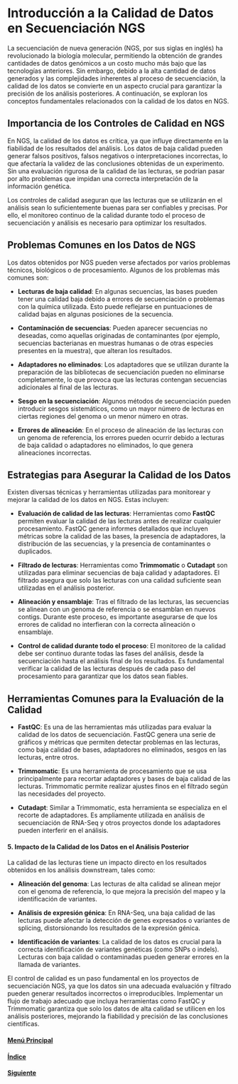 # **Introducción a la Calidad de Datos en Secuenciación NGS**

La secuenciación de nueva generación (NGS, por sus siglas en inglés) ha revolucionado la biología molecular, permitiendo la obtención de grandes cantidades de datos genómicos a un costo mucho más bajo que las tecnologías anteriores. Sin embargo, debido a la alta cantidad de datos generados y las complejidades inherentes al proceso de secuenciación, la calidad de los datos se convierte en un aspecto crucial para garantizar la precisión de los análisis posteriores. A continuación, se exploran los conceptos fundamentales relacionados con la calidad de los datos en NGS.

## **Importancia de los Controles de Calidad en NGS**

En NGS, la calidad de los datos es crítica, ya que influye directamente en la fiabilidad de los resultados del análisis. Los datos de baja calidad pueden generar falsos positivos, falsos negativos o interpretaciones incorrectas, lo que afectaría la validez de las conclusiones obtenidas de un experimento. Sin una evaluación rigurosa de la calidad de las lecturas, se podrían pasar por alto problemas que impidan una correcta interpretación de la información genética.

Los controles de calidad aseguran que las lecturas que se utilizarán en el análisis sean lo suficientemente buenas para ser confiables y precisas. Por ello, el monitoreo continuo de la calidad durante todo el proceso de secuenciación y análisis es necesario para optimizar los resultados.

## **Problemas Comunes en los Datos de NGS**

Los datos obtenidos por NGS pueden verse afectados por varios problemas técnicos, biológicos o de procesamiento. Algunos de los problemas más comunes son:

- **Lecturas de baja calidad**: En algunas secuencias, las bases pueden tener una calidad baja debido a errores de secuenciación o problemas con la química utilizada. Esto puede reflejarse en puntuaciones de calidad bajas en algunas posiciones de la secuencia.
  
- **Contaminación de secuencias**: Pueden aparecer secuencias no deseadas, como aquellas originadas de contaminantes (por ejemplo, secuencias bacterianas en muestras humanas o de otras especies presentes en la muestra), que alteran los resultados.

- **Adaptadores no eliminados**: Los adaptadores que se utilizan durante la preparación de las bibliotecas de secuenciación pueden no eliminarse completamente, lo que provoca que las lecturas contengan secuencias adicionales al final de las lecturas.

- **Sesgo en la secuenciación**: Algunos métodos de secuenciación pueden introducir sesgos sistemáticos, como un mayor número de lecturas en ciertas regiones del genoma o un menor número en otras.

- **Errores de alineación**: En el proceso de alineación de las lecturas con un genoma de referencia, los errores pueden ocurrir debido a lecturas de baja calidad o adaptadores no eliminados, lo que genera alineaciones incorrectas.

## **Estrategias para Asegurar la Calidad de los Datos**

Existen diversas técnicas y herramientas utilizadas para monitorear y mejorar la calidad de los datos en NGS. Estas incluyen:

- **Evaluación de calidad de las lecturas**: Herramientas como **FastQC** permiten evaluar la calidad de las lecturas antes de realizar cualquier procesamiento. FastQC genera informes detallados que incluyen métricas sobre la calidad de las bases, la presencia de adaptadores, la distribución de las secuencias, y la presencia de contaminantes o duplicados.

- **Filtrado de lecturas**: Herramientas como **Trimmomatic** o **Cutadapt** son utilizadas para eliminar secuencias de baja calidad y adaptadores. El filtrado asegura que solo las lecturas con una calidad suficiente sean utilizadas en el análisis posterior.

- **Alineación y ensamblaje**: Tras el filtrado de las lecturas, las secuencias se alinean con un genoma de referencia o se ensamblan en nuevos contigs. Durante este proceso, es importante asegurarse de que los errores de calidad no interfieran con la correcta alineación o ensamblaje.

- **Control de calidad durante todo el proceso**: El monitoreo de la calidad debe ser continuo durante todas las fases del análisis, desde la secuenciación hasta el análisis final de los resultados. Es fundamental verificar la calidad de las lecturas después de cada paso del procesamiento para garantizar que los datos sean fiables.

## **Herramientas Comunes para la Evaluación de la Calidad**

- **FastQC**: Es una de las herramientas más utilizadas para evaluar la calidad de los datos de secuenciación. FastQC genera una serie de gráficos y métricas que permiten detectar problemas en las lecturas, como baja calidad de bases, adaptadores no eliminados, sesgos en las lecturas, entre otros.

- **Trimmomatic**: Es una herramienta de procesamiento que se usa principalmente para recortar adaptadores y bases de baja calidad de las lecturas. Trimmomatic permite realizar ajustes finos en el filtrado según las necesidades del proyecto.

- **Cutadapt**: Similar a Trimmomatic, esta herramienta se especializa en el recorte de adaptadores. Es ampliamente utilizada en análisis de secuenciación de RNA-Seq y otros proyectos donde los adaptadores pueden interferir en el análisis.

#### **5. Impacto de la Calidad de los Datos en el Análisis Posterior**

La calidad de las lecturas tiene un impacto directo en los resultados obtenidos en los análisis downstream, tales como:

- **Alineación del genoma**: Las lecturas de alta calidad se alinean mejor con el genoma de referencia, lo que mejora la precisión del mapeo y la identificación de variantes.
  
- **Análisis de expresión génica**: En RNA-Seq, una baja calidad de las lecturas puede afectar la detección de genes expresados o variantes de splicing, distorsionando los resultados de la expresión génica.

- **Identificación de variantes**: La calidad de los datos es crucial para la correcta identificación de variantes genéticas (como SNPs o indels). Lecturas con baja calidad o contaminadas pueden generar errores en la llamada de variantes.

El control de calidad es un paso fundamental en los proyectos de secuenciación NGS, ya que los datos sin una adecuada evaluación y filtrado pueden generar resultados incorrectos o irreproducibles. Implementar un flujo de trabajo adecuado que incluya herramientas como FastQC y Trimmomatic garantiza que solo los datos de alta calidad se utilicen en los análisis posteriores, mejorando la fiabilidad y precisión de las conclusiones científicas.

#### [Menú Principal](../../index.md)
#### [Índice](./index.md)
#### [Siguiente](./02_calidadinicial.md)
